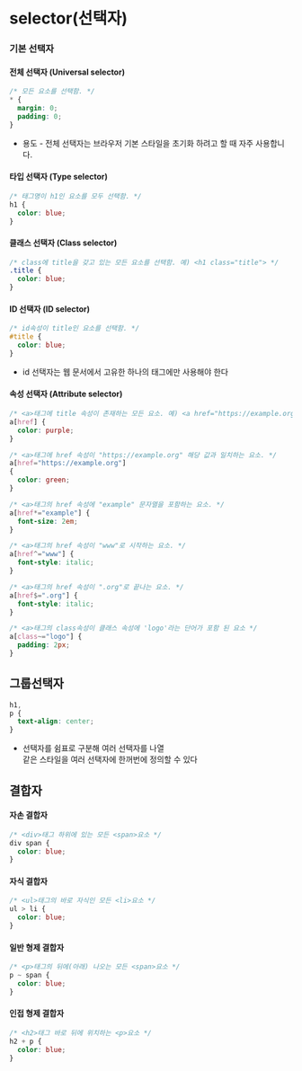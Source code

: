# selector(선택자)

### 기본 선택자

#### 전체 선택자 (Universal selector)

```css
/* 모든 요소를 선택함. */
* {
  margin: 0;
  padding: 0;
}
```

- 용도 - 전체 선택자는 브라우저 기본 스타일을 초기화 하려고 할 때 자주 사용합니다.

#### 타입 선택자 (Type selector)

```css
/* 태그명이 h1인 요소를 모두 선택함. */
h1 {
  color: blue;
}
```

#### 클래스 선택자 (Class selector)

```css
/* class에 title을 갖고 있는 모든 요소를 선택함. 예) <h1 class="title"> */
.title {
  color: blue;
}
```

#### ID 선택자 (ID selector)

```css
/* id속성이 title인 요소를 선택함. */
#title {
  color: blue;
}
```

- id 선택자는 웹 문서에서 고유한 하나의 태그에만 사용해야 한다

#### 속성 선택자 (Attribute selector)

```css
/* <a>태그에 title 속성이 존재하는 모든 요소. 예) <a href="https://example.org">exam</a> */
a[href] {
  color: purple;
}

/* <a>태그에 href 속성이 "https://example.org" 해당 값과 일치하는 요소. */
a[href="https://example.org"]
{
  color: green;
}

/* <a>태그의 href 속성에 "example" 문자열을 포함하는 요소. */
a[href*="example"] {
  font-size: 2em;
}

/* <a>태그의 href 속성이 "www"로 시작하는 요소. */
a[href^="www"] {
  font-style: italic;
}

/* <a>태그의 href 속성이 ".org"로 끝나는 요소. */
a[href$=".org"] {
  font-style: italic;
}

/* <a>태그의 class속성이 클래스 속성에 'logo'라는 단어가 포함 된 요소 */
a[class~="logo"] {
  padding: 2px;
}
```

## 그룹선택자

```css
h1,
p {
  text-align: center;
}
```

- 선택자를 쉼표로 구분해 여러 선택자를 나열<br/>같은 스타일을 여러 선택자에 한꺼번에 정의할 수 있다

## 결합자

#### 자손 결합자

```css
/* <div>태그 하위에 있는 모든 <span>요소 */
div span {
  color: blue;
}
```

#### 자식 결합자

```css
/* <ul>태그의 바로 자식인 모든 <li>요소 */
ul > li {
  color: blue;
}
```

#### 일반 형제 결합자

```css
/* <p>태그의 뒤에(아래) 나오는 모든 <span>요소 */
p ~ span {
  color: blue;
}
```

#### 인접 형제 결합자

```css
/* <h2>태그 바로 뒤에 위치하는 <p>요소 */
h2 + p {
  color: blue;
}
```
